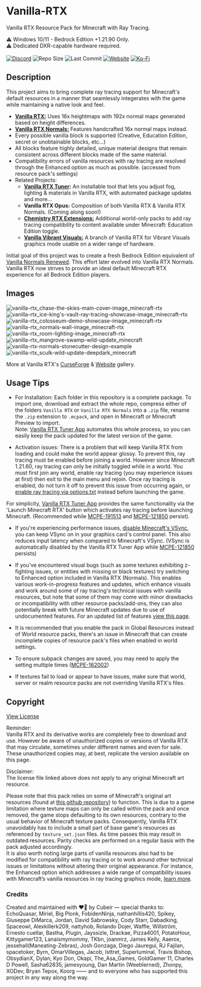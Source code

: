 # Vanilla-RTX
Vanilla RTX Resource Pack for Minecraft with Ray Tracing.

⚠️ Windows 10/11 - Bedrock Edition +1.21.90 Only.  
⚠️ Dedicated DXR-capable hardware required.  
</br>
[![Discord](https://img.shields.io/discord/721377277480402985?style=flat-square&logo=discord&logoColor=F4E9D3&label=Discord&color=F4E9D3&cacheSeconds=3600)](https://discord.gg/A4wv4wwYud) 
![Repo Size](https://img.shields.io/github/repo-size/Cubeir/Vanilla-RTX?style=flat-square&color=F4E9D3&label=Repo%20Size&cacheSeconds=3600) 
![Last Commit](https://img.shields.io/github/last-commit/Cubeir/Vanilla-RTX?style=flat-square&color=F4E9D3&label=Last%20Commit&cacheSeconds=1800) 
[![Website](https://img.shields.io/website?url=https%3A%2F%2Fminecraftrtx.net%2Findex&up_message=Online&up_color=F4E9D3&down_message=Temporarily%20Down&down_color=ED9E00&style=flat-square&logoSize=auto&label=Website%20Status&cacheSeconds=90&link=https%3A%2F%2Fminecraftrtx.net%2F)](https://minecraftrtx.net/index) 
[![Ko-Fi](https://img.shields.io/badge/-Support%20my%20work%20on%20Ko--Fi-F4E9D3?style=flat-square&logo=ko-fi&logoColor=F4E9D3&labelColor=555555)](https://ko-fi.com/cubeir)

## Description

This project aims to bring complete ray tracing support for Minecraft's default resources in a manner that seamlessly integerates with the game while maintaining a native look and feel.

- **[Vanilla RTX:](https://mcpedl.com/vanilla-rtx)** Uses 16x heightmaps with 192x normal maps generated based on height differences.  
- **[Vanilla RTX Normals:](https://mcpedl.com/vanilla-rtx-normals)** Features handcrafted 16x normal maps instead.
- Every possible vanilla block is supported (Creative, Education Edition, secret or unobtainable blocks, etc...)  
- All blocks feature highly detailed, unique material designs that remain consistent across different blocks made of the same material.
- Compatibility errors of vanilla resources with ray tracing are resolved through the Enhanced option as much as possible. (accessed from resource pack's settings)
- Related Projects:
  - **[Vanilla RTX Tuner](https://github.com/Cubeir/Vanilla-RTX-Tuner):** An installable tool that lets you adjust fog, lighting & materials in Vanilla RTX, with automated package updates and more...
  - **Vanilla RTX Opus:** Composition of both Vanilla RTX & Vanilla RTX Normals. (Coming along soon!)
  - **[Chemistry RTX Extensions:](https://mcpedl.com/chemistry-rtx/)** Additional world-only packs to add ray tracing compatibility to content available under Minecraft: Education Edition toggle.
  - **[Vanilla Vibrant Visuals:](https://mcpedl.com/vanilla-pbr)** A branch of Vanilla RTX for Vibrant Visuals graphics mode usable on a wider range of hardware.

Initial goal of this project was to create a fresh Bedrock Edition equivalent of [Vanilla Normals Renewed](https://github.com/Poudingue/Vanilla-Normals-Renewed). This effort later evolved into Vanilla RTX Normals.  
Vanilla RTX now strives to provide an ideal default Minecraft RTX experience for all Bedrock Edition players.  

## Images
![vanilla-rtx_chase-the-skies-main-cover-image_minecraft-rtx](https://github.com/user-attachments/assets/2443facc-c96f-4cb9-846f-38042dc7c1fe)
![vanilla-rtx_ice-king's-vault-ray-tracing-showcase-image_minecraft-rtx](https://github.com/CubeIR/Vanilla-RTX/assets/75272685/974cf798-aea6-4723-89a8-49c911e19830)
![vanilla-rtx_colosseum-demo-showcase-image_minecraft-rtx](https://github.com/CubeIR/Vanilla-RTX/assets/75272685/83bc172f-e0bc-4e1a-884d-7a8747f92163)
![vanilla-rtx_normals-wall-image_minecraft-rtx](https://github.com/CubeIR/Vanilla-RTX/assets/75272685/7b621735-1e62-40d1-bfbd-a673556443d7)
![vanilla-rtx_room-lighting-image_minecraft-rtx](https://user-images.githubusercontent.com/75272685/222483572-42c3f0bf-9baf-4e2f-a751-bddedad80ab2.png)
![vanilla-rtx_mangrove-swamp-wild-update_minecraft](https://github.com/user-attachments/assets/4cbacc35-27e2-465b-8b4c-bab5ece9edef)
![vanilla-rtx-normals-stonecutter-design-example](https://github.com/user-attachments/assets/b91cea41-da90-418b-b87e-ece1c2317c10)
![vanilla-rtx_sculk-wild-update-deepdark_minecraft](https://github.com/user-attachments/assets/5ea09a8e-6416-46d6-a568-58270bbabaf5)

More at Vanilla RTX's [CurseForge](https://www.curseforge.com/minecraft-bedrock/texture-packs/vanilla-rtx/gallery) & [Website](https://minecraftrtx.net/gallery) gallery.
## Usage Tips
- For Installation: Each folder in this repository is a complete package. To import one, download and extract the whole repo, compress either of the folders `Vanilla RTX` or `Vanilla RTX Normals` into a `.zip` file, rename the `.zip` extension to `.mcpack`, and open in Minecraft or Minecraft Preview to import.  
Note: [Vanilla RTX Tuner App](https://github.com/Cubeir/Vanilla-RTX-Tuner) automates this whole process, so you can easily keep the pack updated for the latest version of the game.

- Activation issues: There is a problem that will keep Vanilla RTX from loading and could make the world appear glossy. To prevent this, ray tracing must be enabled before joining a world. However since Minecraft 1.21.60, ray tracing can only be initially toggled while in a world. You must first join any world, enable ray tracing (you may experience issues at first) then exit to the main menu and rejoin. Once ray tracing is enabled, do not turn it off to prevent this issue from occurring again, or [enable ray tracing via options.txt](https://www.youtube.com/watch?v=hNS1p4IYmJo&feature=youtu.be) instead before launching the game.  

For simplicity, [Vanilla RTX Tuner App](https://github.com/Cubeir/Vanilla-RTX-Tuner) provides the same functionality via the 'Launch Minecraft RTX' button which activates ray tracing before launching Minecraft. (Recommended while [MCPE-191513](https://bugs.mojang.com/browse/MCPE/issues/MCPE-191513) and [MCPE-121850](https://bugs.mojang.com/browse/MCPE/issues/MCPE-121850) persist).

- If you're experiencing performance issues, [disable Minecraft's VSync](https://youtu.be/CKK1VSbGGnk), you can keep VSync on in your graphics card's control panel. This also reduces input latency when compared to Minecraft's VSync. (VSync is automatically disabled by the Vanilla RTX Tuner App while [MCPE-121850](https://bugs.mojang.com/browse/MCPE/issues/MCPE-121850) persists)

- If you've encountered visual bugs (such as some textures exhibiting z-fighting issues, or entities with missing or black textures) try switching to Enhanced option included in Vanilla RTX (Normals). This enables various work-in-progress features and updates, which enhance visuals and work around some of ray tracing's technical issues with vanilla resources, but note that some of them may come with minor drawbacks or incompatibility with other resource packs/add-ons, they can also potentially break with future Minecraft updates due to use of undocumented features.
For an updated list of features [view this page](https://minecraftrtx.net/enhancements).

- It is recommended that you enable the pack in Global Resources instead of World resource packs, there's an issue in Minecraft that can create incomplete copies of resource pack's files when enabled in world settings.

- To ensure subpack changes are saved, you may need to apply the setting multiple times ([MCPE-162002](https://bugs.mojang.com/browse/MCPE/issues/MCPE-162002))

- If textures fail to load or appear to have issues, make sure that world, server or realm resource packs are not overriding Vanilla RTX's files.

## Copyright
[View License](https://github.com/CubeIR/Vanilla-RTX/blob/master/LICENSE.txt) 

Reminder:  
Vanilla RTX and its derivative works are completely free to download and use. However be aware of unauthorized copies or versions of Vanilla RTX that may circulate, sometimes under different names and even for sale. These unauthorized copies may, at best, replicate the version available on this page.

Disclaimer:  
The license file linked above does not apply to any original Minecraft art resource.  
  
Please note that this pack relies on some of Minecraft's original art resources (found at [this github repository](https://aka.ms/resourcepacktemplate)) to function.
This is due to a game limitation where texture maps can only be called within the pack and once removed, the game stops defaulting to its own resources, contrary to the usual behavior of Minecraft texture packs. Consequently, Vanilla RTX unavoidably has to include a small part of base game's resources as referenced by ```texture_set.json``` files. As time passes this may result in outdated resources. Parity checks are performed on a regular basis with the pack adjusted accordingly.  
It is also worth noting large parts of vanilla resources also had to be modified for compatibility with ray tracing or to work around other technical issues or limitations without altering their original appearance. For instance, the Enhanced option which addresses a wide range of compatibility issues with Minecraft’s vanilla resources in ray tracing graphics mode, [learn more](https://minecraftrtx.net/enhancements).

### Credits
Created and maintained with ❤️‍🔥 by Cubeir — special thanks to:
EchoQuasar, Miriel, Big Plonk, FobidenNinja, nathanhillis420, Spikey, Giuseppe DiMarca, Jordan, David Sabrowsky, Cody Starr, Dabadking, Spaceowl, Alexkillerk209, nattyhob, Rolando Dojer, Waffle, Willström, Ernesto cuellar, Bastha, Plugin, Jayssizle, Drackae, Pizza4001, PotatoHour, Kittygamer123, Lanaismymommy, TKbn, joanmrz, James Kelly, Aaerox, jessehall(Maneating-Zebras), Josh Gonzaga, Diego Jauregui, RJ Fajilan, spacetoker, Byrn, OmarVillegas, Jacob, Isttret, Superluminal, Travis Bishop, ObsydianX, Dylan, Kyo Don, Okapi, The_Asa_Games, GoldGamer 11, Charles D Powell, Sasha62835, jamesyoung, Dan Martin (Weeblerned), Zhonpy, XODev, Bryan Tepox, Koorg —— and to everyone who has supported this project in any way along the way.
